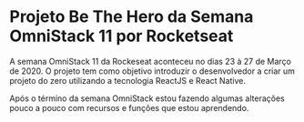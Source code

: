# Projeto Be The Hero da Semana OmniStack 11 por Rocketseat

A semana OmniStack 11 da Rockeseat aconteceu no dias 23 à 27 de Março de 2020. O projeto tem como objetivo introduzir
o desenvolvedor a criar um projeto do zero utilizando a tecnologia ReactJS e React Native.

Após o término da semana OmniStack estou fazendo algumas alterações pouco a pouco com recursos e funções que
estou aprendendo.
